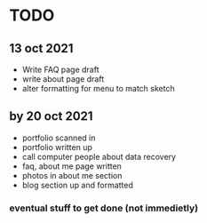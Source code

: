 # TODO
## 13 oct 2021
- Write FAQ page draft
- write about page draft
- alter formatting for menu to match sketch

## by 20 oct 2021
- portfolio scanned in
- portfolio written up
- call computer people about data recovery
- faq, about me page written
- photos in about me section
- blog section up and formatted

### eventual stuff to get done (not immedietly)